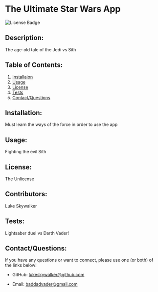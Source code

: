# The Ultimate Star Wars App

![License Badge](https://img.shields.io/badge/license-The%20Unlicense-yellow)

## Description:

The age-old tale of the Jedi vs Sith

## Table of Contents:

1. [Installaion](#installation)
1. [Usage](#usage)
1. [License](#license)
1. [Tests](#tests)
1. [Contact/Questions](#contact/questions)

## Installation:

Must learn the ways of the force in order to use the app

## Usage:

Fighting the evil Sith

## License:

The Unlicense

## Contributors:

Luke Skywalker

## Tests:

Lightsaber duel vs Darth Vader!

## Contact/Questions:

If you have any questions or want to connect, please use one (or both) of the links below!

- GitHub: lukeskywalker@github.com

- Email: baddadvader@gmail.com
